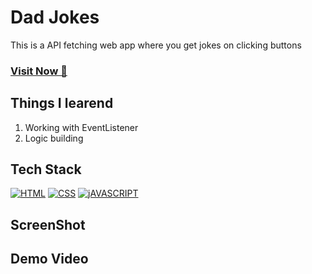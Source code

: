 # Dad Jokes
This is a API fetching web app where you get jokes on clicking buttons 

### <a href="https://jstipcarousel.netlify.app/" target="_blank">**Visit Now 🚀**</a>


## Things I learend
1. Working with EventListener
2. Logic building


## Tech Stack
[![HTML](https://img.shields.io/badge/HTML5-E34F26?style=for-the-badge&logo=html5&logoColor=white)](https://www.w3schools.com/html/)
[![CSS](https://img.shields.io/badge/CSS3-1572B6?style=for-the-badge&logo=css3&logoColor=white)](https://www.w3schools.com/css/)
[![jAVASCRIPT](https://img.shields.io/badge/JavaScript-323330?style=for-the-badge&logo=javascript&logoColor=F7DF1E)](https://developer.mozilla.org/en-US/docs/Web/JavaScript)

## ScreenShot




## Demo Video





